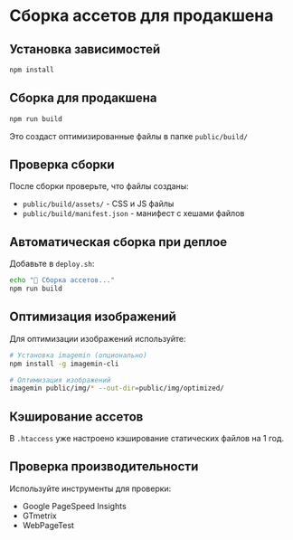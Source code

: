 # Сборка ассетов для продакшена

## Установка зависимостей

```bash
npm install
```

## Сборка для продакшена

```bash
npm run build
```

Это создаст оптимизированные файлы в папке `public/build/`

## Проверка сборки

После сборки проверьте, что файлы созданы:
- `public/build/assets/` - CSS и JS файлы
- `public/build/manifest.json` - манифест с хешами файлов

## Автоматическая сборка при деплое

Добавьте в `deploy.sh`:

```bash
echo "🎨 Сборка ассетов..."
npm run build
```

## Оптимизация изображений

Для оптимизации изображений используйте:

```bash
# Установка imagemin (опционально)
npm install -g imagemin-cli

# Оптимизация изображений
imagemin public/img/* --out-dir=public/img/optimized/
```

## Кэширование ассетов

В `.htaccess` уже настроено кэширование статических файлов на 1 год.

## Проверка производительности

Используйте инструменты для проверки:
- Google PageSpeed Insights
- GTmetrix
- WebPageTest
